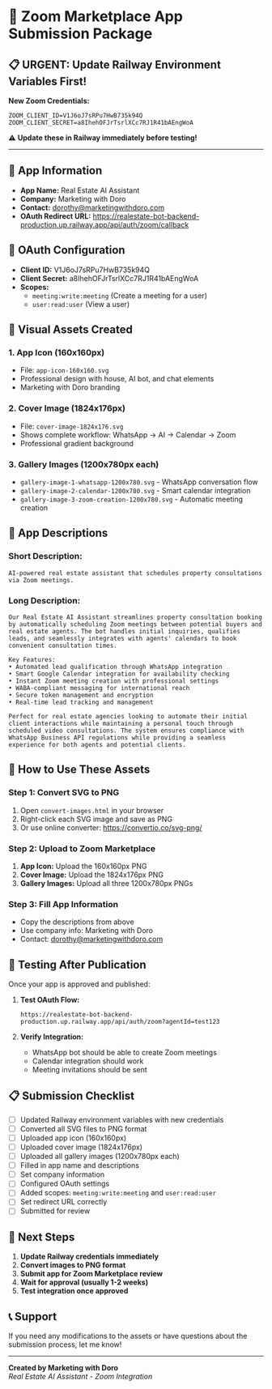 # 🎯 Zoom Marketplace App Submission Package

## 📋 **URGENT: Update Railway Environment Variables First!**

**New Zoom Credentials:**
```
ZOOM_CLIENT_ID=V1J6oJ7sRPu7HwB735k94Q
ZOOM_CLIENT_SECRET=a8IhehOFJrTsrlXCc7RJ1R41bAEngWoA
```

⚠️ **Update these in Railway immediately before testing!**

---

## 🏢 **App Information**

- **App Name:** Real Estate AI Assistant
- **Company:** Marketing with Doro
- **Contact:** dorothy@marketingwithdoro.com
- **OAuth Redirect URL:** https://realestate-bot-backend-production.up.railway.app/api/auth/zoom/callback

## 🔐 **OAuth Configuration**

- **Client ID:** V1J6oJ7sRPu7HwB735k94Q
- **Client Secret:** a8IhehOFJrTsrlXCc7RJ1R41bAEngWoA
- **Scopes:** 
  - `meeting:write:meeting` (Create a meeting for a user)
  - `user:read:user` (View a user)

## 🎨 **Visual Assets Created**

### 1. **App Icon** (160x160px)
- File: `app-icon-160x160.svg`
- Professional design with house, AI bot, and chat elements
- Marketing with Doro branding

### 2. **Cover Image** (1824x176px)
- File: `cover-image-1824x176.svg`
- Shows complete workflow: WhatsApp → AI → Calendar → Zoom
- Professional gradient background

### 3. **Gallery Images** (1200x780px each)
- `gallery-image-1-whatsapp-1200x780.svg` - WhatsApp conversation flow
- `gallery-image-2-calendar-1200x780.svg` - Smart calendar integration
- `gallery-image-3-zoom-creation-1200x780.svg` - Automatic meeting creation

## 📝 **App Descriptions**

### **Short Description:**
```
AI-powered real estate assistant that schedules property consultations via Zoom meetings.
```

### **Long Description:**
```
Our Real Estate AI Assistant streamlines property consultation booking by automatically scheduling Zoom meetings between potential buyers and real estate agents. The bot handles initial inquiries, qualifies leads, and seamlessly integrates with agents' calendars to book convenient consultation times.

Key Features:
• Automated lead qualification through WhatsApp integration
• Smart Google Calendar integration for availability checking
• Instant Zoom meeting creation with professional settings
• WABA-compliant messaging for international reach
• Secure token management and encryption
• Real-time lead tracking and management

Perfect for real estate agencies looking to automate their initial client interactions while maintaining a personal touch through scheduled video consultations. The system ensures compliance with WhatsApp Business API regulations while providing a seamless experience for both agents and potential clients.
```

## 🔧 **How to Use These Assets**

### **Step 1: Convert SVG to PNG**
1. Open `convert-images.html` in your browser
2. Right-click each SVG image and save as PNG
3. Or use online converter: https://convertio.co/svg-png/

### **Step 2: Upload to Zoom Marketplace**
1. **App Icon:** Upload the 160x160px PNG
2. **Cover Image:** Upload the 1824x176px PNG  
3. **Gallery Images:** Upload all three 1200x780px PNGs

### **Step 3: Fill App Information**
- Copy the descriptions from above
- Use company info: Marketing with Doro
- Contact: dorothy@marketingwithdoro.com

## 🚀 **Testing After Publication**

Once your app is approved and published:

1. **Test OAuth Flow:**
   ```
   https://realestate-bot-backend-production.up.railway.app/api/auth/zoom?agentId=test123
   ```

2. **Verify Integration:**
   - WhatsApp bot should be able to create Zoom meetings
   - Calendar integration should work
   - Meeting invitations should be sent

## 📋 **Submission Checklist**

- [ ] Updated Railway environment variables with new credentials
- [ ] Converted all SVG files to PNG format
- [ ] Uploaded app icon (160x160px)
- [ ] Uploaded cover image (1824x176px)
- [ ] Uploaded all gallery images (1200x780px each)
- [ ] Filled in app name and descriptions
- [ ] Set company information
- [ ] Configured OAuth settings
- [ ] Added scopes: `meeting:write:meeting` and `user:read:user`
- [ ] Set redirect URL correctly
- [ ] Submitted for review

## 🎯 **Next Steps**

1. **Update Railway credentials immediately**
2. **Convert images to PNG format**
3. **Submit app for Zoom Marketplace review**
4. **Wait for approval (usually 1-2 weeks)**
5. **Test integration once approved**

## 📞 **Support**

If you need any modifications to the assets or have questions about the submission process, let me know!

---

**Created by Marketing with Doro**  
*Real Estate AI Assistant - Zoom Integration*
